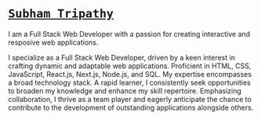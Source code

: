 # [`Subham Tripathy`](https://subham-tripathy.vercel.app/)

I am a Full Stack Web Developer with a passion for creating interactive and resposive web applications.

I specialize as a Full Stack Web Developer, driven by a keen interest in crafting dynamic and adaptable web applications. Proficient in HTML, CSS, JavaScript, React.js, Next.js, Node.js, and SQL. My expertise encompasses a broad technology stack. A rapid learner, I consistently seek opportunities to broaden my knowledge and enhance my skill repertoire. Emphasizing collaboration, I thrive as a team player and eagerly anticipate the chance to contribute to the development of outstanding applications alongside others.